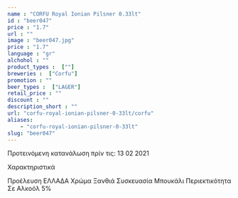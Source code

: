 ```yaml
---
name : "CORFU Royal Ionian Pilsner 0.33lt"
id : "beer047"
price : "1.7"
url : ""
image : "beer047.jpg"
price : "1.7"
language : "gr"
alchohol : ""
product_types :  [""]
breweries :  ["Corfu"]
promotion : ""
beer_types :  ["LAGER"]
retail_price : ""
discount : ""
description_short : ""
url: "corfu-royal-ionian-pilsner-0-33lt/corfu"
aliases: 
    - "corfu-royal-ionian-pilsner-0-33lt"
slug: "beer047"
---
```


Προτεινόμενη κατανάλωση πρίν τις: 13 02 2021

Χαρακτηριστικά

Προέλευση
ΕΛΛΑΔΑ
Χρώμα
Ξανθιά
Συσκευασία
Μπουκάλι
Περιεκτικότητα Σε Αλκοόλ
5%